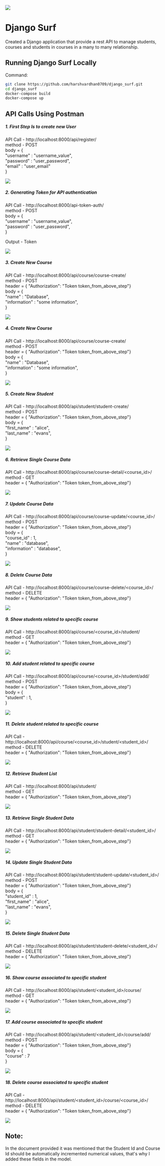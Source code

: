 ![](https://github.com/harshvardhan0709/django_surf/workflows/Django%20Surf/badge.svg)

# Django Surf

Created a Django application that provide a rest API to manage students, courses and students in courses in a many to many relationship.

## Running Django Surf Locally

Command:

 ```bash
 git clone https://github.com/harshvardhan0709/django_surf.git
 cd django_surf
 docker-compose build
 docker-compose up
 ```

## API Calls Using Postman

##### 1. First Step Is to create new User 

API Call - http://localhost:8000/api/register/  <br/>
method - POST <br/>
body = { <br/>
    "username" : "username_value", <br/>
    "password" : "user_password", <br/>
    "email" : "user_email" <br/>
}

![](img/1.png)


##### 2. Generating Token for API authentication

API Call - http://localhost:8000/api-token-auth/ <br/>
method - POST <br/>
body = { <br/>
    "username" : "username_value", <br/>
    "password" : "user_password", <br/>
} 

Output - Token 

![](img/2.png)


##### 3. Create New Course

API Call - http://localhost:8000/api/course/course-create/ <br/>
method - POST <br/>
header = { "Authorization": "Token token_from_above_step"} <br/>
body = { <br/>
    "name" : "Database", <br/>
    "information" : "some information", <br/>
} 

![](img/3.png)


##### 4. Create New Course

API Call - http://localhost:8000/api/course/course-create/ <br/>
method - POST <br/>
header = { "Authorization": "Token token_from_above_step"} <br/>
body = { <br/>
    "name" : "Database", <br/>
    "information" : "some information", <br/>
} 

![](img/4.png)


##### 5. Create New Student

API Call - http://localhost:8000/api/student/student-create/ <br/>
method - POST <br/>
header = { "Authorization": "Token token_from_above_step"} <br/>
body = { <br/>
    "first_name" : "alice", <br/>
    "last_name" : "evans", <br/>
} 

![](img/5.png)


##### 6. Retrieve Single Course Data

API Call - http://localhost:8000/api/course/course-detail/<course_id>/ <br/>
method - GET <br/>
header = { "Authorization": "Token token_from_above_step"} <br/>

![](img/6.png)


##### 7. Update Course Data

API Call - http://localhost:8000/api/course/course-update/<course_id>/ <br/>
method - POST <br/>
header = { "Authorization": "Token token_from_above_step"} <br/>
body = { <br/>
    "course_id" : 1, <br/>
    "name" : "database", <br/>
    "information" : "database", <br/>
} 

![](img/7.png)


##### 8. Delete Course Data

API Call - http://localhost:8000/api/course/course-delete/<course_id>/ <br/>
method - DELETE <br/>
header = { "Authorization": "Token token_from_above_step"} <br/>

![](img/8.png)


##### 9. Show students related to specific course

API Call - http://localhost:8000/api/course/<course_id>/student/ <br/>
method - GET <br/>
header = { "Authorization": "Token token_from_above_step"} <br/>

![](img/9.png)


##### 10. Add student related to specific course

API Call - http://localhost:8000/api/course/<course_id>/student/add/ <br/>
method - POST <br/>
header = { "Authorization": "Token token_from_above_step"} <br/>
body = { <br/>
    "student" : 1, <br/>
} 

![](img/10.png)


##### 11. Delete student related to specific course

API Call - http://localhost:8000/api/course/<course_id>/student/<student_id>/ <br/>
method - DELETE <br/>
header = { "Authorization": "Token token_from_above_step"} <br/>

![](img/11.png)


##### 12. Retrieve Student List

API Call - http://localhost:8000/api/student/ <br/>
method - GET <br/>
header = { "Authorization": "Token token_from_above_step"} <br/>

![](img/12.png)


##### 13. Retrieve Single Student Data

API Call - http://localhost:8000/api/student/student-detail/<student_id>/ <br/>
method - GET <br/>
header = { "Authorization": "Token token_from_above_step"} <br/>

![](img/13.png)


##### 14. Update Single Student Data

API Call - http://localhost:8000/api/student/student-update/<student_id>/ <br/>
method - POST <br/>
header = { "Authorization": "Token token_from_above_step"} <br/>
body = { <br/>
    "student_id" : 1, <br/>
    "first_name" : "alice", <br/>
    "last_name" : "evans", <br/>
} 

![](img/14.png)


##### 15. Delete Single Student Data

API Call - http://localhost:8000/api/student/student-delete/<student_id>/ <br/>
method - DELETE <br/>
header = { "Authorization": "Token token_from_above_step"} <br/>

![](img/15.png)


##### 16. Show course associated to specific student

API Call - http://localhost:8000/api/student/<student_id>/course/ <br/>
method - GET <br/>
header = { "Authorization": "Token token_from_above_step"} <br/>

![](img/16.png)


##### 17. Add course associated to specific student

API Call - http://localhost:8000/api/student/<student_id>/course/add/ <br/>
method - POST <br/>
header = { "Authorization": "Token token_from_above_step"} <br/>
body = { <br/>
    "course" : 7 <br/>
}  

![](img/17.png)


##### 18. Delete course associated to specific student

API Call - http://localhost:8000/api/student/<student_id>/course/<course_id>/ <br/>
method - DELETE <br/>
header = { "Authorization": "Token token_from_above_step"} <br/>

![](img/18.png)


## Note: 

In the document provided it was mentioned that the Student Id and Course Id should be automatically incremented numerical values,
that's why I added these fields in the model. 